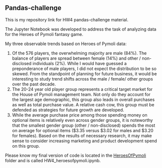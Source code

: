 ## Pandas-challenge
This is my repository link for HW4 pandas-challenge material.

The Jupyter Notebook was developed to address the task of analyzing data for the Heroes of Pymoli fantasy game.

My three observable trends based on Heroes of Pymoli data:
1. Of the 576 players, the overwhelming majority are male (84%). The balance of players are spread between female (14%)
and other / non-disclosed individuals (2%). While I would have guessed a preponderance of male players, I did not expect
the distribution to be so skewed. From the standpoint of planning for future business, it would be interesting to study
trend shifts across the male / female/ other groups over the past decade.
2. The 20-24 year old player group represents a critical target market for the House of Pymoli management team. Not only do they
account for the largest age demographic, this group also leads in overall purchases as well as total purchase value. A
relative cash cow, this group must be defended as strategies for future growth are developed.
3. While the average purchase price among those spending money on optional items is relatively even across gender groups,
it is noteworthy that the smallest gender group (other / non-disclosed) spends the most on average for optional items
($3.35 versus $3.02 for males and $3.20 for females). Based on the results of necessary research, it may make sense to
consider increasing marketing and product development spend on this group.

Please know my final version of code is located in the [HeroesOfPymoli](https://github.com/Steve-hub49/pandas-challenge/tree/master/HeroesOfPymoli) folder and is called HW4_heroesofpymoli.ipynb.
